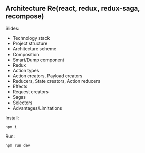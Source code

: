 Architecture Re(react, redux, redux-saga, recompose)
----------------------------------------------------

Slides:
 - Technology stack
 - Project structure
 - Architecture scheme
 - Composition
 - Smart/Dump component
 - Redux
 - Action types
 - Action creators, Payload creators
 - Reducers, State creators, Action reducers
 - Effects
 - Request creators
 - Sagas
 - Selectors
 - Advantages/Limitations

Install:
```
npm i
```
Run:
```
npm run dev
```

